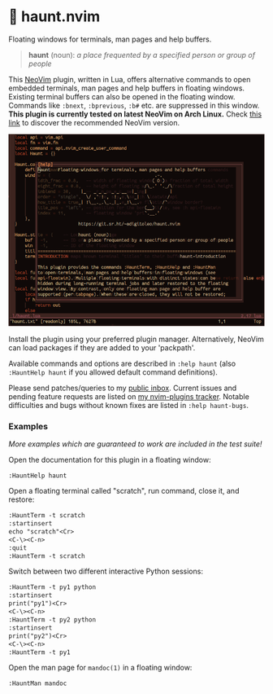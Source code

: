 # 👻 haunt.nvim

Floating windows for terminals, man pages and help buffers.

> **haunt** (noun):
>   *a place frequented by a specified person or group of people*

This [NeoVim](https://neovim.io) plugin, written in Lua, offers alternative
commands to open embedded terminals, man pages and help buffers in floating
windows. Existing terminal buffers can also be opened in the floating window.
Commands like `:bnext`, `:bprevious`, `:b#` etc. are suppressed in this window.
**This plugin is currently tested on latest NeoVim on Arch Linux.**
Check [this link](https://archlinux.org/packages/extra/x86_64/neovim/) to
discover the recommended NeoVim version.

![:HauntHelp screenshot](screenshot.png)

Install the plugin using your preferred plugin manager. Alternatively, NeoVim
can load packages if they are added to your 'packpath'.

Available commands and options are described in `:help haunt`
(also `:HauntHelp haunt` if you allowed default command definitions).

Please send patches/queries to my [public inbox](https://lists.sr.ht/~adigitoleo/public-inbox).
Current issues and pending feature requests are listed on [my nvim-plugins tracker](https://todo.sr.ht/~adigitoleo/nvim-plugins).
Notable difficulties and bugs without known fixes are listed in `:help haunt-bugs`.

### Examples

*More examples which are guaranteed to work are included in the test suite!*

Open the documentation for this plugin in a floating window:

    :HauntHelp haunt

Open a floating terminal called "scratch", run command, close it, and restore:

    :HauntTerm -t scratch
    :startinsert
    echo "scratch"<Cr>
    <C-\><C-n>
    :quit
    :HauntTerm -t scratch

Switch between two different interactive Python sessions:

    :HauntTerm -t py1 python
    :startinsert
    print("py1")<Cr>
    <C-\><C-n>
    :HauntTerm -t py2 python
    :startinsert
    print("py2")<Cr>
    <C-\><C-n>
    :HauntTerm -t py1

Open the man page for `mandoc(1)` in a floating window:

    :HauntMan mandoc
